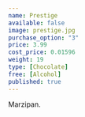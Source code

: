 ```yaml
---
name: Prestige
available: false
image: prestige.jpg
purchase_option: "3"
price: 3.99
cost_price: 0.01596
weight: 19
type: [Chocolate]
free: [Alcohol]
published: true
---
```

Marzipan.